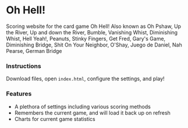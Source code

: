 # Oh Hell!
Scoring website for the card game Oh Hell! Also known as Oh Pshaw, Up the River, Up and down the River, Bumble, Vanishing Whist, Diminishing Whist, Hell Yeah!, Peanuts, Stinky Fingers, Get Fred, Gary's Game, Diminishing Bridge, Shit On Your Neighbor, O'Shay, Juego de Daniel, Nah Pearse, German Bridge 

### Instructions
Download files, open `index.html`, configure the settings, and play!

### Features
 * A plethora of settings including various scoring methods
 * Remembers the current game, and will load it back up on refresh
 * Charts for current game statistics
 
